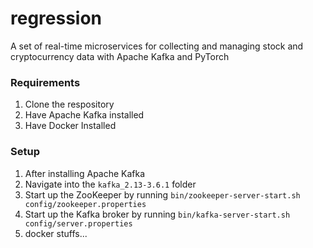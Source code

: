 # regression
A set of real-time microservices for collecting and managing stock and cryptocurrency data with Apache Kafka and PyTorch


### Requirements
1. Clone the respository
2. Have Apache Kafka installed
3. Have Docker Installed

### Setup
1. After installing Apache Kafka
2. Navigate into the `kafka_2.13-3.6.1` folder
3. Start up the ZooKeeper by running `bin/zookeeper-server-start.sh config/zookeeper.properties`
4. Start up the Kafka broker by running `bin/kafka-server-start.sh config/server.properties`
5. docker stuffs...